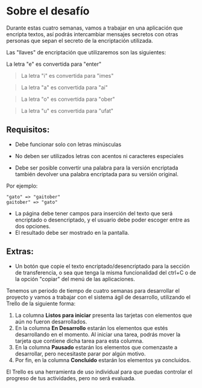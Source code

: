 # Sobre el desafío

Durante estas cuatro semanas, vamos a trabajar en una aplicación que encripta textos, así podrás intercambiar mensajes secretos con otras personas que sepan el secreto de la encriptación utilizada.

Las "llaves" de encriptación que utilizaremos son las siguientes:

La letra "e" es convertida para "enter"

> La letra "i" es convertida para "imes"

> La letra "a" es convertida para "ai"

> La letra "o" es convertida para "ober"

> La letra "u" es convertida para "ufat"

## Requisitos:

 - Debe funcionar solo con letras minúsculas

 - No deben ser utilizados letras con acentos ni caracteres
       especiales

 - Debe ser posible convertir una palabra para la versión encriptada
       también devolver una palabra encriptada para su versión original.

Por ejemplo:

    "gato" => "gaitober"
    gaitober" => "gato"

 - La página debe tener campos para inserción del texto que será
   encriptado o desencriptado, y el usuario debe poder escoger entre as
   dos opciones.
 - El resultado debe ser mostrado en la pantalla.

## Extras:
 - Un botón que copie el texto encriptado/desencriptado para la sección
   de transferencia, o sea que tenga la misma funcionalidad del ctrl+C o
   de la opción "copiar" del menú de las aplicaciones.


Tenemos un periodo de tiempo de cuatro semanas para desarrollar el proyecto y vamos a trabajar con el sistema ágil de desarrollo, utilizando el Trello de la siguiente forma:

 1. La columna **Listos para iniciar** presenta las tarjetas con elementos
    que aún no fueron desarrollados.
 2. En la columna **En Desarrollo** estarán los elementos que estés
    desarrollando en el momento. Al iniciar una tarea, podrás mover la
    tarjeta que contiene dicha tarea para esta columna.
 3. En la columna **Pausado** estarán los elementos que comenzaste a
    desarrollar, pero necesitaste parar por algún motivo.
 4. Por fin, en la columna **Concluido** estarán los elementos ya
    concluidos.

El Trello es una herramienta de uso individual para que puedas controlar el progreso de tus actividades, pero no será evaluada.
